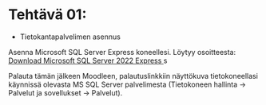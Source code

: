 # Tehtävä 01:

- Tietokantapalvelimen asennus

Asenna Microsoft SQL Server Express koneellesi. Löytyy osoitteesta:  [ Download Microsoft SQL Server 2022 Express ](https://www.microsoft.com/en-US/download/details.aspx?id=104781)s

Palauta tämän jälkeen Moodleen, palautuslinkkiin näyttökuva tietokoneellasi käynnissä olevasta MS SQL Server palvelimesta (Tietokoneen hallinta -> Palvelut ja sovellukset -> Palvelut).
